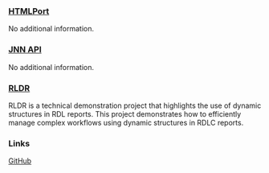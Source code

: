 ### [HTMLPort](https://nearage.github.io/HTMLPort.html)
No additional information.

### [JNN API](https://nearage.github.io/jnn/)
No additional information.

### [RLDR](https://nearage.github.io/rldr/)
RLDR is a technical demonstration project that highlights the use of dynamic structures in RDL reports. This project demonstrates how to efficiently manage complex workflows using dynamic structures in RDLC reports.

### Links
[GitHub](https://github.com/Nearage)